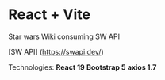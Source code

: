 # React + Vite

Star wars Wiki consuming SW API 

[SW API] (https://swapi.dev/)

Technologies: 
**React 19**
**Bootstrap 5**
**axios 1.7**
